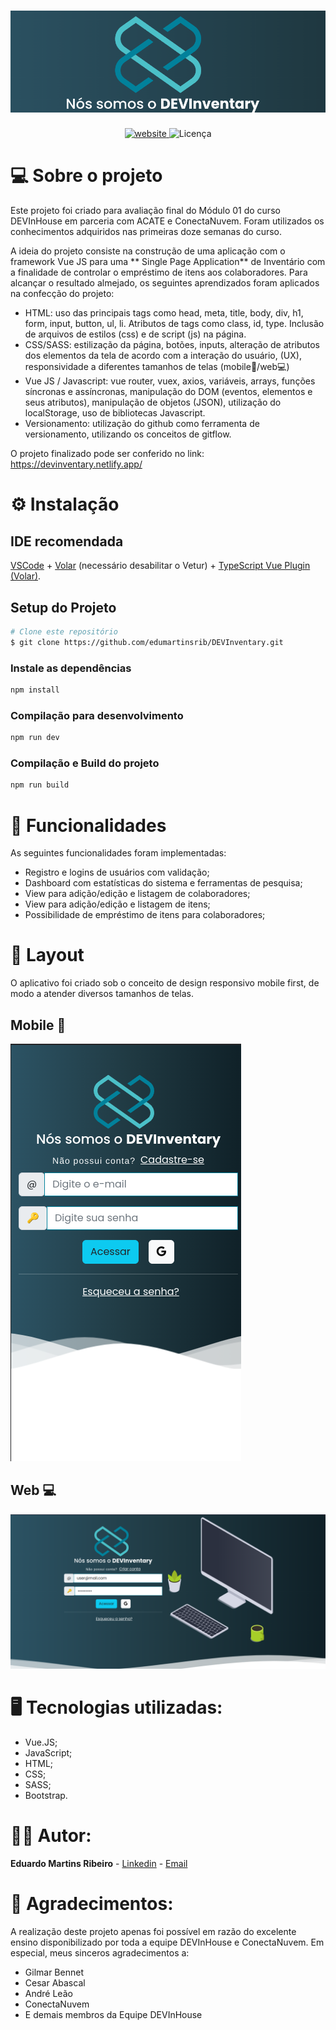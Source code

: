 <h1 align="center">
    <img alt="DEVInventary" title="#Projeto02DEVinhouse" src="./src/assets/readme/logo.png" />
</h1>

<p align="center">
  <a href="https://devinventary.netlify.app">
    <img alt="website" src="https://img.shields.io/website?up_message=online&url=https%3A%2F%2Fdevinventary.netlify.app%2F">
  </a>
 <img alt="Licença" src="https://img.shields.io/badge/license-MIT-brightgreen">

</p>

# 💻 Sobre o projeto

<p align="left">Este projeto foi criado para avaliação final do Módulo 01 do curso DEVInHouse em parceria com ACATE e ConectaNuvem. Foram utilizados os conhecimentos adquiridos nas primeiras doze semanas do curso.

A ideia do projeto consiste na construção de uma aplicação com o framework Vue JS para uma ** Single Page Application** de Inventário com a finalidade de controlar o empréstimo de itens aos colaboradores. Para alcançar o resultado almejado, os seguintes aprendizados foram aplicados na confecção do projeto:

- HTML: uso das principais tags como head, meta, title, body, div, h1, form, input, button, ul, li. Atributos de tags como class, id, type. Inclusão de arquivos de estilos (css) e de script (js) na página.
- CSS/SASS: estilização da página, botões, inputs, alteração de atributos dos elementos da tela de acordo com a interação do usuário, (UX), responsividade a diferentes tamanhos de telas (mobile📱/web💻)
- Vue JS / Javascript: vue router, vuex, axios, variáveis, arrays, funções síncronas e assíncronas, manipulação do DOM (eventos, elementos e seus atributos), manipulação de objetos (JSON), utilização do localStorage, uso de bibliotecas Javascript.
- Versionamento: utilização do github como ferramenta de versionamento, utilizando os conceitos de gitflow.

O projeto finalizado pode ser conferido no link: <a href>https://devinventary.netlify.app/

</p>

# ⚙️ Instalação

## IDE recomendada

[VSCode](https://code.visualstudio.com/) + [Volar](https://marketplace.visualstudio.com/items?itemName=johnsoncodehk.volar) (necessário desabilitar o Vetur) + [TypeScript Vue Plugin (Volar)](https://marketplace.visualstudio.com/items?itemName=johnsoncodehk.vscode-typescript-vue-plugin).

## Setup do Projeto

```bash
# Clone este repositório
$ git clone https://github.com/edumartinsrib/DEVInventary.git
```

### Instale as dependências

```sh
npm install
```

### Compilação para desenvolvimento

```sh
npm run dev
```

### Compilação e Build do projeto

```sh
npm run build
```

# 📝 Funcionalidades

As seguintes funcionalidades foram implementadas:

- Registro e logins de usuários com validação;
- Dashboard com estatísticas do sistema e ferramentas de pesquisa;
- View para adição/edição e listagem de colaboradores;
- View para adição/edição e listagem de itens;
- Possibilidade de empréstimo de itens para colaboradores;

# 🎨 Layout

<p> O aplicativo foi criado sob o conceito de design responsivo mobile first, de modo a atender diversos tamanhos de telas.</p>

## Mobile 📱

<p align="left">
  <img alt="home-mobile" title="#home-mobile" src="./src/assets/readme/mobile-logon.png" heigth="250px" >
</p>

## Web 💻

<p align="left">
  <img alt="home-web" title="#home-web" src="./src/assets/readme/web-login.png" width="900px">
</p>

# 🖥️ Tecnologias utilizadas:

- Vue.JS;
- JavaScript;
- HTML;
- CSS;
- SASS;
- Bootstrap.

# 🧑‍💻 Autor:

**Eduardo Martins Ribeiro** - [Linkedin](https://www.linkedin.com/in/edumrib/ "Eduardo Martins Ribeiro") - [Email](mailto:edumartinsrib@live.com?subject=ola "Olá!")

# 🤝 Agradecimentos:

A realização deste projeto apenas foi possível em razão do excelente ensino disponibilizado por toda a equipe DEVInHouse e ConectaNuvem. Em especial, meus sinceros agradecimentos a:

- Gilmar Bennet
- Cesar Abascal
- André Leão
- ConectaNuvem
- E demais membros da Equipe DEVInHouse
